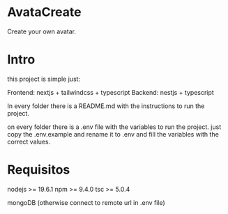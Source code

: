 # AvataCreate

Create your own avatar.

# Intro

this project is simple just:

Frontend: nextjs + tailwindcss + typescript
Backend: nestjs + typescript

In every folder there is a README.md with the instructions to run the project.

on every folder there is a .env file with the variables to run the project. just copy the .env.example and rename it to .env and fill the variables with the correct values.

# Requisitos

nodejs >= 19.6.1
npm >= 9.4.0
tsc >= 5.0.4

mongoDB (otherwise connect to remote url in .env file)
